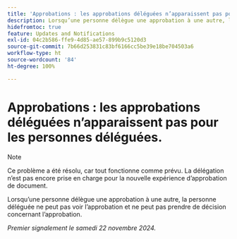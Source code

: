 ```yaml
---
title: 'Approbations : les approbations déléguées n’apparaissent pas pour les personnes déléguées.'
description: Lorsqu’une personne délègue une approbation à une autre, la personne déléguée ne peut pas voir l’approbation et ne peut pas prendre de décision concernant l’approbation.
hidefromtoc: true
feature: Updates and Notifications
exl-id: 04c2b586-ffe9-4d85-ae57-899b9c5120d3
source-git-commit: 7b66d253831c83bf6166cc5be39e18be704503a6
workflow-type: ht
source-wordcount: '84'
ht-degree: 100%

---
```


# Approbations : les approbations déléguées n’apparaissent pas pour les personnes déléguées.

>[!NOTE]
>
>Ce problème a été résolu, car tout fonctionne comme prévu. La délégation n’est pas encore prise en charge pour la nouvelle expérience d’approbation de document.

Lorsqu’une personne délègue une approbation à une autre, la personne déléguée ne peut pas voir l’approbation et ne peut pas prendre de décision concernant l’approbation.

_Premier signalement le samedi 22 novembre 2024._
